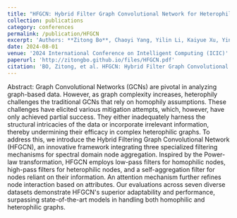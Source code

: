 ```yaml
---
title: "HFGCN: Hybrid Filter Graph Convolutional Network for Heterophilic Graphs"
collection: publications
category: conferences
permalink: /publication/HFGCN
excerpt: 'Authors: **Zitong Bo**, Chaoyi Yang, Yilin Li, Kaiyue Xu, Ying Qiao, Chang Lengand Hongan Wang'
date: 2024-08-01
venue: '2024 International Conference on Intelligent Computing (ICIC)'
paperurl: 'http://zitongbo.github.io/files/HFGCN.pdf'
citation: 'BO, Zitong, et al. HFGCN: Hybrid Filter Graph Convolutional Network for Heterophilic Graphs. In: International Conference on Intelligent Computing. Singapore: Springer Nature Singapore, 2024. p. 439-450.'
---
```


Abstract: Graph Convolutional Networks (GCNs) are pivotal in analyzing graph-based data. However, as graph complexity increases, heterophily challenges the traditional GCNs that rely on homophily assumptions.  These challenges have elicited various mitigation attempts, which, however, have only achieved partial success. They either inadequately harness the structural intricacies of the data or incorporate irrelevant information, thereby undermining their efficacy in complex heterophilic graphs. To address this, we introduce the Hybrid Filtering Graph Convolutional Network (HFGCN), an innovative framework integrating three specialized filtering mechanisms for spectral domain node aggregation. Inspired by the Power-law transformation, HFGCN employs low-pass filters for homophilic nodes, high-pass filters for heterophilic nodes, and a self-aggregation filter for nodes reliant on their information. An attention mechanism further refines node interaction based on attributes. Our evaluations across seven diverse datasets demonstrate HFGCN's superior adaptability and performance, surpassing state-of-the-art models in handling both homophilic and heterophilic graphs.

